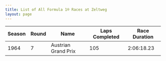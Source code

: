 ```yaml
---
title: List of All Formula 1® Races at Zeltweg
layout: page
---
```



| Season | Round | Name | Laps Completed | Race Duration |
|--|--|--|--|--|
| 1964 | 7 | Austrian Grand Prix | 105 | 2:06:18.23 |


